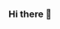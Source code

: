 ### Hi there 👋

<!--
**Paulovogado20335/Paulovogado20335** is a ✨ _special_ ✨ repository because its `README.md` (this file) appears on your GitHub profile.
# 💫 About Me:
🔭 Sou estudante de front-end.<br>👯 Estou a procura de emprego na área.<br>🤝 Um estágio me ajudaria<br>


## 🌐 Socials:
[![LinkedIn](https://img.shields.io/badge/LinkedIn-%230077B5.svg?logo=linkedin&logoColor=white)](https://linkedin.com/in/linkedin.com/in/paulo-vogado) 

# 💻 Tech Stack:
![CSS3](https://img.shields.io/badge/css3-%231572B6.svg?style=for-the-badge&logo=css3&logoColor=white) ![HTML5](https://img.shields.io/badge/html5-%23E34F26.svg?style=for-the-badge&logo=html5&logoColor=white) ![JavaScript](https://img.shields.io/badge/javascript-%23323330.svg?style=for-the-badge&logo=javascript&logoColor=%23F7DF1E) ![NodeJS](https://img.shields.io/badge/node.js-6DA55F?style=for-the-badge&logo=node.js&logoColor=white) ![React](https://img.shields.io/badge/react-%2320232a.svg?style=for-the-badge&logo=react&logoColor=%2361DAFB) ![React Native](https://img.shields.io/badge/react_native-%2320232a.svg?style=for-the-badge&logo=react&logoColor=%2361DAFB)
# 📊 GitHub Stats:
![](https://github-readme-stats.vercel.app/api?username= Paulovogado20335&theme=dracula&hide_border=false&include_all_commits=false&count_private=false)<br/>
![](https://github-readme-streak-stats.herokuapp.com/?user= Paulovogado20335&theme=dracula&hide_border=false)<br/>
![](https://github-readme-stats.vercel.app/api/top-langs/?username= Paulovogado20335&theme=dracula&hide_border=false&include_all_commits=false&count_private=false&layout=compact)

---
[![](https://visitcount.itsvg.in/api?id= Paulovogado20335&icon=0&color=0)](https://visitcount.itsvg.in)

<!-- Proudly created with GPRM ( https://gprm.itsvg.in ) -->
 


